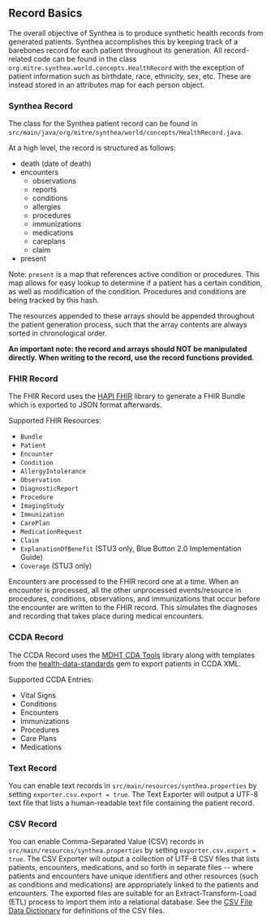 ## Record Basics
The overall objective of Synthea is to produce synthetic health records from generated patients. Synthea accomplishes this by keeping track of a barebones record for each patient throughout its generation. All record-related code can be found in the class `org.mitre.synthea.world.concepts.HealthRecord` with the exception of patient information such as birthdate, race, ethnicity, sex, etc. These are instead stored in an attributes map for each person object.

### Synthea Record
The class for the Synthea patient record can be found in `src/main/java/org/mitre/synthea/world/concepts/HealthRecord.java`.

At a high level, the record is structured as follows:

 - death (date of death)
 - encounters
    - observations
    - reports
    - conditions
    - allergies
    - procedures
    - immunizations
    - medications
    - careplans
    - claim
 - present

Note: `present` is a map that references active condition or procedures. This map allows for easy lookup to determine if a patient has a certain condition, as well as modification of the condition. Procedures and conditions are being tracked by this hash.

The resources appended to these arrays should be appended throughout the patient generation process, such that the array contents are always sorted in chronological order.

**An important note: the record and arrays should NOT be manipulated directly. When writing to the record, use the record functions provided.**

### FHIR Record

The FHIR Record uses the [HAPI FHIR](http://hapifhir.io/) library to generate a FHIR Bundle which is exported to JSON format afterwards.

Supported FHIR Resources:
- `Bundle`
- `Patient`
- `Encounter`
- `Condition`
- `AllergyIntolerance`
- `Observation`
- `DiagnosticReport`
- `Procedure`
- `ImagingStudy`
- `Immunization`
- `CarePlan`
- `MedicationRequest`
- `Claim`
- `ExplanationOfBenefit` (STU3 only, Blue Button 2.0 Implementation Guide)
- `Coverage` (STU3 only)

Encounters are processed to the FHIR record one at a time. When an encounter is processed, all the other unprocessed events/resource in procedures, conditions, observations, and immunizations that occur before the encounter are written to the FHIR record. This simulates the diagnoses and recording that takes place during medical encounters. 

### CCDA Record
The CCDA Record uses the [MDHT CDA Tools](http://cdatools.org/) library along with templates from the [health-data-standards](https://github.com/projectcypress/health-data-standards) gem to export patients in CCDA XML.

Supported CCDA Entries:
 - Vital Signs
 - Conditions
 - Encounters
 - Immunizations
 - Procedures
 - Care Plans
 - Medications

### Text Record
You can enable text records in `src/main/resources/synthea.properties` by setting `exporter.csv.export = true`. The Text Exporter will output a UTF-8 text file that lists a human-readable text file containing the patient record.

### CSV Record
You can enable Comma-Separated Value (CSV) records in `src/main/resources/synthea.properties` by setting `exporter.csv.export = true`. The CSV Exporter will output a collection of UTF-8 CSV files that lists patients, encounters, medications, and so forth in separate files -- where patients and encounters have unique identifiers and other resources (such as conditions and medications) are appropriately linked to the patients and encounters. The exported files are suitable for an Extract-Transform-Load (ETL) process to import them into a relational database. See the [CSV File Data Dictionary](https://github.com/synthetichealth/synthea/wiki/CSV-File-Data-Dictionary) for definitions of the CSV files.